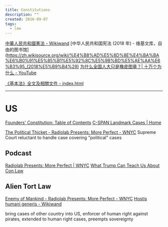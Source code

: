 ```yaml
---
title: Constitutions
description: ""
created: 2016-09-07
tags:
  - law
---
```


[中華人民共和國憲法 - Wikiwand](https://www.wikiwand.com/zh-hant/中华人民共和国宪法)
[中华人民共和国宪法 (2018 年) - 维基文库，自由的图书馆](https://zh.wikisource.org/wiki/%E4%B8%AD%E5%8D%8E%E4%BA%BA%E6%B0%91%E5%85%B1%E5%92%8C%E5%9B%BD%E5%AE%AA%E6%B3%95_(2018%E5%B9%B4%29)
[为什么全国人大只是橡皮图章？| 十万个为什么 - YouTube](https://www.youtube.com/watch?v=AXpNn5dwrgE)

[《基本法》全文及相關文件 - index.html](http://www.basiclaw.gov.hk/tc/basiclawtext/index.html)

---

# US

[Founders' Constitution: Table of Contents](http://press-pubs.uchicago.edu/founders/tocs/toc.html)
[C-SPAN Landmark Cases | Home](http://landmarkcases.c-span.org/default.aspx)

[The Political Thicket - Radiolab Presents: More Perfect - WNYC](http://www.wnyc.org/story/the-political-thicket) Supreme Court reluctant to handle case covering "political" cases

## Podcast

[Radiolab Presents: More Perfect | WNYC](http://www.wnyc.org/shows/radiolabmoreperfect/)
[What Trump Can Teach Us About Con Law](https://trumpconlaw.com/)

## Alien Tort Law

[Enemy of Mankind - Radiolab Presents: More Perfect - WNYC](http://www.wnyc.org/story/enemy-of-mankind/)
[Hostis humani generis - Wikiwand](https://www.wikiwand.com/en/Hostis_humani_generis)

bring cases of other country into US, enforcer of human right
against pirates, extended to human right cases, preempts sovereignty
